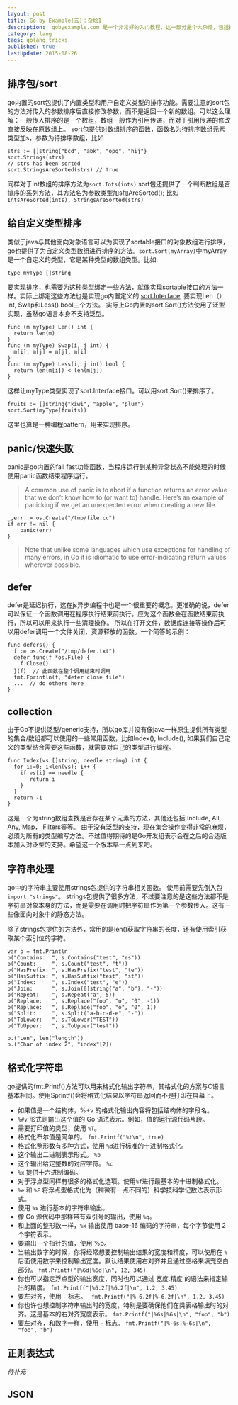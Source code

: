 ```yaml
---
layout: post
title: Go by Example(五)：杂烩1
description:  gobyexample.com 是一个非常好的入门教程，这一部分是个大杂烩，包括排序, panic, defer, collection, strings等。
category: lang
tags: golang tricks
published: true
lastUpdate: 2015-08-26
---
```


## 排序包/sort ##
go内置的sort包提供了内置类型和用户自定义类型的排序功能。需要注意的sort包的方法对传入的参数排序后直接修改参数，而不是返回一个新的数组。可以这么理解：一般传入排序的是一个数组，数组一般作为引用传递，而对于引用传递的修改直接反映在原数组上。
sort包提供对数组排序的函数，函数名为待排序数组元素类型加s，参数为待排序数组，比如

```
strs := []string{"bcd", "abk", "opq", "hij"}
sort.Strings(strs)
// strs has been sorted
sort.StringsAreSorted(strs) // true
```
同样对于int数组的排序方法为```sort.Ints(ints)``` sort包还提供了一个判断数组是否排序的系列方法，其方法名为参数类型加s加AreSorted(); 比如 ```IntsAreSorted(ints), StringsAreSorted(strs)```

## 给自定义类型排序 ##
类似于java与其他面向对象语言可以为实现了sortable接口的对象数组进行排序，go也提供了为自定义类型数组进行排序的方法。```sort.Sort(myArray)```中myArray是一个自定义的类型，它是某种类型的数组类型。比如:

```golang
type myType []string
```
要实现排序，也需要为这种类型绑定一些方法，就像实现sortable接口的方法一样。实际上绑定这些方法也是实现go内置定义的 [sort.Interface](https://golang.org/pkg/sort/#Interface "https://golang.org/pkg/sort/#Interface"), 要实现Len（） int, Swap和Less() bool三个方法。
实际上Go内置的sort.Sort()方法使用了泛型实现，虽然go语言本身不支持泛型。


```
func (m myType) Len() int {
  return len(m)
}
func (m myType) Swap(i, j int) {
  m[i], m[j] = m[j], m[i]
}
func (m myType) Less(i, j int) bool {
  return len(m[i]) < len(m[j])
}
```
这样让myType类型实现了sort.Interface接口。可以用sort.Sort()来排序了。

```golang
fruits := []string{"kiwi", "apple", "plum"}
sort.Sort(myType(fruits))
```
这里也算是一种编程pattern，用来实现排序。

## panic/快速失败 ##
panic是go内置的fail fast功能函数，当程序运行到某种异常状态不能处理的时候使用panic函数结束程序运行。

> A common use of panic is to abort if a function returns an error value that we don’t know how to (or want to) handle. Here’s an example of panicking if we get an unexpected error when creating a new file.

```
_,err := os.Create("/tmp/file.cc")
if err != nil {
	panic(err)
}
```

> Note that unlike some languages which use exceptions for handling of many errors, in Go it is idiomatic to use error-indicating return values wherever possible.

## defer ##
defer是延迟执行，这在js异步编程中也是一个很重要的概念。更准确的说，defer可以保证一个函数调用在程序执行结束前执行。应为这个函数会在函数结束前执行，所以可以用来执行一些清理操作。
所以在打开文件，数据库连接等操作后可以用defer调用一个文件关闭，资源释放的函数。一个简答的示例：

```
func defers() {
  f := os.Create("/tmp/defer.txt")
  defer func(f *os.File) {
	f.Close()
  }(f)  // 此函数在整个调用结束时调用
  fmt.Fprintln(f, "defer close file")
  ...  // do others here
}
```

## collection ##
由于Go不提供泛型/generic支持，所以go库并没有像java一样原生提供所有类型的集合/数组都可以使用的一些常用函数，比如Index(), Include(), 如果我们自己定义的类型结合需要这些函数，就需要对自己的类型进行编程。

```
func Index(vs []string, needle string) int {
  for i:=0; i<len(vs); i++ {
    if vs[i] == needle {
       return i
    }
  }
  return -1
}
```
这是一个为string数组查找是否存在某个元素的方法，其他还包括,Include, All, Any, Map， Filters等等。
由于没有泛型的支持，现在集合操作变得非常的麻烦，必须为所有的类型编写方法。不过值得期待的是Go开发组表示会在之后的合适版本加入对泛型的支持。希望这一个版本早一点到来吧。

## 字符串处理 ##
go中的字符串主要使用strings包提供的字符串相关函数。 使用前需要先倒入包 ```import "strings"```。
strings包提供了很多方法，不过要注意的是这些方法都不是字符串对象本身的方法，而是需要在调用时把字符串作为第一个参数传入。这有一些像面向对象中的静态方法。

除了strings包提供的方法外，常用的是len()获取字符串的长度，还有使用索引获取某个索引位的字符。

```
var p = fmt.Println
p("Contains:  ", s.Contains("test", "es"))
p("Count:     ", s.Count("test", "t"))
p("HasPrefix: ", s.HasPrefix("test", "te"))
p("HasSuffix: ", s.HasSuffix("test", "st"))
p("Index:     ", s.Index("test", "e"))
p("Join:      ", s.Join([]string{"a", "b"}, "-"))
p("Repeat:    ", s.Repeat("a", 5))
p("Replace:   ", s.Replace("foo", "o", "0", -1))
p("Replace:   ", s.Replace("foo", "o", "0", 1))
p("Split:     ", s.Split("a-b-c-d-e", "-"))
p("ToLower:   ", s.ToLower("TEST"))
p("ToUpper:   ", s.ToUpper("test"))

p.("Len", len("length"))
p.("Char of index 2", "index"[2])
```

## 格式化字符串 ##
go提供的fmt.Printf()方法可以用来格式化输出字符串，其格式化的方案与C语言基本相同。使用Sprintf()会将格式化结果以字符串返回而不是打印在屏幕上。

- 如果值是一个结构体，%+v 的格式化输出内容将包括结构体的字段名。
- `%#v` 形式则输出这个值的 Go 语法表示。例如，值的运行源代码片段。
- 需要打印值的类型，使用 `%T`。
- 格式化布尔值是简单的。 `fmt.Printf("%t\n", true)`
- 格式化整形数有多种方式，使用 `%d`进行标准的十进制格式化。
- 这个输出二进制表示形式。 ```%b```
- 这个输出给定整数的对应字符。  `%c`
- `%x` 提供十六进制编码。
- 对于浮点型同样有很多的格式化选项。使用` %f `进行最基本的十进制格式化。
- `%e` 和 `%E` 将浮点型格式化为（稍微有一点不同的）科学技科学记数法表示形式。
- 使用 `%s` 进行基本的字符串输出。
- 像 Go 源代码中那样带有双引号的输出，使用 `%q`。
- 和上面的整形数一样，`%x` 输出使用 base-16 编码的字符串，每个字节使用 2 个字符表示。
- 要输出一个指针的值，使用 %p。
- 当输出数字的时候，你将经常想要控制输出结果的宽度和精度，可以使用在 `%` 后面使用数字来控制输出宽度。默认结果使用右对齐并且通过空格来填充空白部分。 `fmt.Printf("|%6d|%6d|\n", 12, 345)`
- 你也可以指定浮点型的输出宽度，同时也可以通过 宽度.精度 的语法来指定输出的精度。 `fmt.Printf("|%6.2f|%6.2f|\n", 1.2, 3.45)`
- 要左对齐，使用 `-` 标志。 ` fmt.Printf("|%-6.2f|%-6.2f|\n", 1.2, 3.45)`
- 你也许也想控制字符串输出时的宽度，特别是要确保他们在类表格输出时的对齐。这是基本的右对齐宽度表示。 `fmt.Printf("|%6s|%6s|\n", "foo", "b")`
- 要左对齐，和数字一样，使用 `-` 标志。 `fmt.Printf("|%-6s|%-6s|\n", "foo", "b")`

## 正则表达式 ##
*待补充*

## JSON ##
